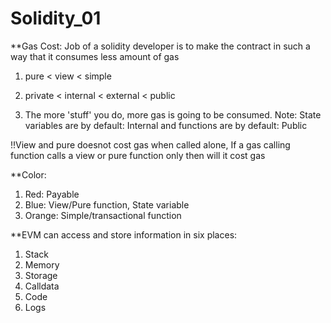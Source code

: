 # Solidity_01

**Gas Cost: 
Job of a solidity developer is to make the contract in such a way that it consumes less amount of gas
1. pure < view < simple

2. private < internal < external < public

3. The more 'stuff' you do, more gas is going to be consumed.
Note: State variables are by default: Internal
and functions are by default: Public

!!View and pure doesnot cost gas when called alone, If a gas calling function calls a view
or pure function only then will it cost gas

**Color:
1. Red: Payable
2. Blue: View/Pure function, State variable
3. Orange: Simple/transactional function


**EVM can access and store information in six places:
1. Stack
2. Memory
3. Storage
4. Calldata
5. Code
6. Logs
